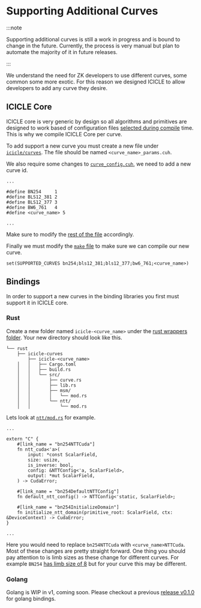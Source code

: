 # Supporting Additional Curves

:::note

Supporting additional curves is still a work in progress and is bound to change in the future. Currently, the process is very manual but plan to automate the majority of it in future releases.

:::

We understand the need for ZK developers to use different curves, some common some more exotic. For this reason we designed ICICLE to allow developers to add any curve they desire.

## ICICLE Core

ICICLE core is very generic by design so all algorithms and primitives are designed to work based of configuration files [selected during compile](https://github.com/ingonyama-zk/icicle/blob/main/icicle/curves/curve_config.cuh) time. This is why we compile ICICLE Core per curve.

To add support a new curve you must create a new file under [`icicle/curves`](https://github.com/ingonyama-zk/icicle/tree/main/icicle/curves). The file should be named `<curve_name>_params.cuh`.

We also require some changes to [`curve_config.cuh`](https://github.com/ingonyama-zk/icicle/blob/main/icicle/curves/curve_config.cuh#L16-L29), we need to add a new curve id.

```
...

#define BN254     1
#define BLS12_381 2
#define BLS12_377 3
#define BW6_761   4
#define <curve_name> 5

...
```

Make sure to modify the [rest of the file](https://github.com/ingonyama-zk/icicle/blob/4beda3a900eda961f39af3a496f8184c52bf3b41/icicle/curves/curve_config.cuh#L16-L29) accordingly.

Finally we must modify the [`make` file](https://github.com/ingonyama-zk/icicle/blob/main/icicle/CMakeLists.txt#L64) to make sure we can compile our new curve.

```
set(SUPPORTED_CURVES bn254;bls12_381;bls12_377;bw6_761;<curve_name>)
```

## Bindings

In order to support a new curves in the binding libraries you first must support it in ICICLE core.

### Rust

Create a new folder named `icicle-<curve_name>` under the [rust wrappers folder](https://github.com/ingonyama-zk/icicle/tree/main/wrappers/rust/icicle-curves). Your new directory should look like this.

```
└── rust
    ├── icicle-curves
        ├── icicle-<curve_name>
    │   │   ├── Cargo.toml
    │   │   ├── build.rs
    │   │   └── src/
    │   │       ├── curve.rs
    │   │       ├── lib.rs
    │   │       ├── msm/
    │   │       │   └── mod.rs
    │   │       └── ntt/
    │   │           └── mod.rs
```

Lets look at [`ntt/mod.rs`](https://github.com/ingonyama-zk/icicle/blob/main/wrappers/rust/icicle-curves/icicle-bn254/src/ntt/mod.rs) for example.

```
...

extern "C" {
    #[link_name = "bn254NTTCuda"]
    fn ntt_cuda<'a>(
        input: *const ScalarField,
        size: usize,
        is_inverse: bool,
        config: &NTTConfig<'a, ScalarField>,
        output: *mut ScalarField,
    ) -> CudaError;

    #[link_name = "bn254DefaultNTTConfig"]
    fn default_ntt_config() -> NTTConfig<'static, ScalarField>;

    #[link_name = "bn254InitializeDomain"]
    fn initialize_ntt_domain(primitive_root: ScalarField, ctx: &DeviceContext) -> CudaError;
}

...
```

Here you would need to replace `bn254NTTCuda` with `<curve_name>NTTCuda`. Most of these changes are pretty straight forward. One thing you should pay attention to is limb sizes as these change for different curves. For example `BN254` [has limb size of 8](https://github.com/ingonyama-zk/icicle/blob/4beda3a900eda961f39af3a496f8184c52bf3b41/wrappers/rust/icicle-curves/icicle-bn254/src/curve.rs#L15) but for your curve this may be different.

### Golang

Golang is WIP in v1, coming soon. Please checkout a previous [release v0.1.0](https://github.com/ingonyama-zk/icicle/releases/tag/v0.1.0) for golang bindings.
